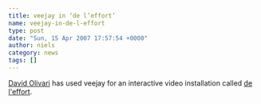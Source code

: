 ```yaml
---
title: veejay in ‘de l’effort’
name: veejay-in-de-l-effort
type: post
date: "Sun, 15 Apr 2007 17:57:54 +0000"
author: niels
category: news
tags: []
---
```

[David Olivari](http://www.david-o.net) has used veejay for an interactive video installation called [de l'effort]().